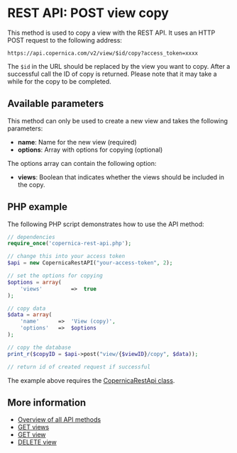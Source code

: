 # REST API: POST view copy

This method is used to copy a view with the REST API. It uses 
an HTTP POST request to the following address:

`https://api.copernica.com/v2/view/$id/copy?access_token=xxxx`

The `$id` in the URL should be replaced by the view you want to copy. 
After a successful call the ID of copy is returned. Please note that it 
may take a while for the copy to be completed.

## Available parameters

This method can only be used to create a new view and takes the following 
parameters:

* **name**: Name for the new view (required)
* **options**: Array with options for copying (optional)

The options array can contain the following option:

* **views**: Boolean that indicates whether the views should be included in the copy.

## PHP example

The following PHP script demonstrates how to use the API method:

```php
// dependencies
require_once('copernica-rest-api.php');

// change this into your access token
$api = new CopernicaRestAPI("your-access-token", 2);

// set the options for copying
$options = array(
    'views'         =>  true
);

// copy data
$data = array(
    'name'      =>  'View (copy)',
    'options'   =>  $options
);

// copy the database
print_r($copyID = $api->post("view/{$viewID}/copy", $data));

// return id of created request if successful
```

The example above requires the [CopernicaRestApi class](rest-php).

## More information

* [Overview of all API methods](./rest-api)
* [GET views](./rest-get-views)
* [GET view](./rest-get-view)
* [DELETE view](./rest-delete-view)
